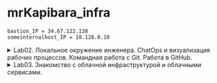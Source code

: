 # mrKapibara_infra

    bastion_IP = 34.67.122.138  
    someinternalhost_IP = 10.128.0.10  

<details><summary> Lab02. Локальное окружение инженера. ChatOps и визуализация рабочих процессов. Командная работа с Git. Работа в GitHub.</summary>
<p>
ChatOps:

Для получения уведомлений будем использовать [Slack](https://slack.com/).   

[Подключаем GitHub в Slack](https://get.slack.help/hc/en-us/articles/232289568-GitHub-for-Slack)

Подключаем чат:

    /github subscribe <owner>/<repo> [feature] 

добавляем отправку оповещений из Travis CI в Slack   

[Travis CI:](https://travis-ci.org/)

За сборку и тестирование отвечает файл [.travis.yml](.travis.yml), добавляем его в проект

[Регистрируемся в системе](https://travis-ci.com/)  

Устанавливаем [ruby](https://www.ruby-lang.org/ru/documentation/installation/), [rubygems](https://rubygems.org/pages/download) и с помощью gem установить [travis](https://github.com/travis-ci/travis.rb#installation).  

[Авторизируемся через утилиту travis:](https://github.com/travis-ci/travis.rb#login)    

    travis login --com
[Шифруем пароль:](https://github.com/travis-ci/travis.rb#encrypt)  

    travis encrypt "<команда>:<токен>#<имя_канала>" --add notifications.slack.rooms --com

</p>
</details>

<details><summary> Lab03. Знакомство с облачной инфраструктурой и облачными сервисами.</summary>
<p>

<details><summary>Поиграемся с gcloud</summary><p>

Устанавливаем по [инструкции]("https://cloud.google.com/sdk/docs")

Авторизируемся в системе:
```
gcloud init
```
Создаём новый проект и переключаемся на него:
```
gcloud projects create infra-999999
gcloud config set project infra-999999
```
Сгенерируем ключи `ssh-keygen -t rsa -f ~/.ssh/gcloud-iowa-key1 -C gcloud-test-usr`,
Добавим приватный ключ в агент: `ssh-add ~/.ssh/gcloud-iowa-key1`
приведём публичную часть к виду:
```
[USERNAME]:ssh-rsa [KEY_VALUE] [USERNAME]
```
и добавим их в gcloud:

```
gcloud compute project-info add-metadata --metadata-from-file ssh-keys=~/.ssh/gcloud-iowa-key1.pub
```

Создаём инстансы:
```
gcloud compute instances create bastion --image-project ubuntu-os-cloud --image-family ubuntu-1604-lts  --zone us-central1-c --preemptible --machine-type f1-micro
...
gcloud compute instances create --image-project ubuntu-os-cloud --image-family ubuntu-1604-lts  --zone us-central1-c --preemptible --machine-type f1-micro --no-address
```
Открываем http & https на bastion:

```
gcloud compute instances add-tags bastion --tags http-server,https-server --zone us-central1-c
```
[документация](https://cloud.google.com/sdk/gcloud/reference/)

</p>
</details>

для удобного подключения 
добавляем в файл `~/.ssh/config` информацию о серверах:

```
Host bastion
  Hostname 34.66.166.158
  IdentityFile  ~/.ssh/gcloud-iowa-key1
  User gcloud-test-usr

Host someinternalhost
  Hostname 10.128.0.10
  IdentityFile  ~/.ssh/gcloud-iowa-key1
  ForwardAgent yes
  User gcloud-test-usr
  ProxyCommand ssh -W %h:%p gcloud-test-usr@bastion

```

теперь к someinternalhost можно подключиться командой: `ssh someinternalhost`

### VPN:

[Устанавливаем Pritunl](https://docs.pritunl.com/docs/installation#section-linux-repositories)

Создаём правило для фаервола и применяем к хосту bastion

```
gcloud compute firewall-rules create pritunl --allow udp:15526 --target-tags pritunl
gcloud compute instance add-tags bastion --zone us-central1-c --tags pritunl
```

### Lets encrypt для Pritunl:

В настройках Pritunl в поле `Lets Encrypt Domain` вводим: `34.66.166.158.sslip.io`, сохраняем настройки и обращаемся по адресу `https://34.66.166.158.sslip.io`. Теперь панелька секьюрна.

</p>
</details>
